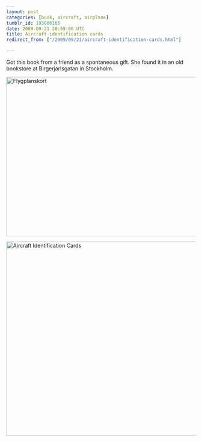 ```yaml
---
layout: post
categories: [book, aircraft, airplane]
tumblr_id: 193606165  
date: 2009-09-21 20:59:00 UTC
title: Aircraft identification cards
redirect_from: ["/2009/09/21/aircraft-identification-cards.html"]

---
```


Got this book from a friend as a spontaneous gift. She found it in an old bookstore at Birgerjarlsgatan in Stockholm.

<a href="http://www.flickr.com/photos/rsms/3941749933/sizes/l/" title="Flygplanskort by Rsms, on Flickr"><img src="//farm3.static.flickr.com/2648/3941749933_b9af31ecba_z.jpg" width="640" height="424" alt="Flygplanskort" /></a>

<a href="http://www.flickr.com/photos/rsms/3942528526/sizes/l/" title="Aircraft Identification Cards by Rsms, on Flickr"><img src="//farm3.static.flickr.com/2494/3942528526_19826cf0da_z.jpg" width="640" height="517" alt="Aircraft Identification Cards" /></a>